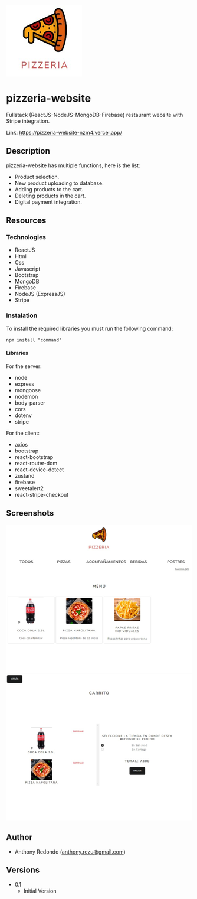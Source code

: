 ![alt text](https://github.com/astrby/pizzeria-website/blob/main/client/src/assets/ReadmeLogo.jpg?raw=true)

# pizzeria-website

Fullstack (ReactJS-NodeJS-MongoDB-Firebase) restaurant website with Stripe integration.

Link: https://pizzeria-website-nzm4.vercel.app/

## Description

pizzeria-website has multiple functions, here is the list:

- Product selection.
- New product uploading to database.
- Adding products to the cart.
- Deleting products in the cart.
- Digital payment integration.


## Resources

### Technologies

- ReactJS
- Html
- Css
- Javascript
- Bootstrap
- MongoDB
- Firebase
- NodeJS (ExpressJS)
- Stripe

### Instalation

To install the required libraries you must run the following command:

```
npm install "command"
```

#### Libraries

For the server:

* node
* express
* mongoose
* nodemon
* body-parser
* cors
* dotenv
* stripe


For the client:

* axios
* bootstrap
* react-bootstrap
* react-router-dom
* react-device-detect
* zustand
* firebase
* sweetalert2
* react-stripe-checkout



## Screenshots

![alt text](https://github.com/astrby/pizzeria-website/blob/main/client/src/assets/SS1.jpg?raw=true)
![alt text](https://github.com/astrby/pizzeria-website/blob/main/client/src/assets/SS2.jpg?raw=true)

## Author

-  Anthony Redondo (anthony.rezu@gmail.com)

## Versions

* 0.1
    * Initial Version
